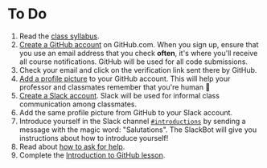 # To Do

1. Read the [class syllabus](/syllabus.md).
1. [Create a GitHub account](https://github.com/join) on GitHub.com. When you sign up, ensure that you use an email address that you check **often**, it's where you'll receive all course notifications. GitHub will be used for all code submissions.
1. Check your email and click on the verification link sent there by GitHub.
1. [Add a profile picture](https://github.com/settings/profile) to your GitHub account. This will help your professor and classmates remember that you're human :robot:
1. [Create a Slack account](https://cop1000valencia.slack.com/signup). Slack will be used for informal class communication among classmates.
1. Add the same profile picture from GitHub to your Slack account.
1. Introduce yourself in the Slack channel [`#introductions`](https://cop1000valencia.slack.com/messages/introductions) by sending a message with the magic word: "Salutations". The SlackBot will give you instructions about how to introduce yourself!
1. Read about [how to ask for help](/README.md#get-help).
1. Complete the [Introduction to GitHub lesson](https://services.github.com/on-demand/intro-to-github/).

